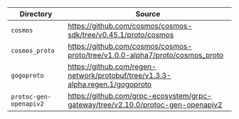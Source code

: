 | Directory              | Source                                                                           |
|------------------------|----------------------------------------------------------------------------------|
| `cosmos`               | https://github.com/cosmos/cosmos-sdk/tree/v0.45.1/proto/cosmos                   |
| `cosmos_proto`         | https://github.com/cosmos/cosmos-proto/tree/v1.0.0-alpha7/proto/cosmos_proto     |
| `gogoproto`            | https://github.com/regen-network/protobuf/tree/v1.3.3-alpha.regen.1/gogoproto    |
| `protoc-gen-openapiv2` | https://github.com/grpc-ecosystem/grpc-gateway/tree/v2.10.0/protoc-gen-openapiv2 |